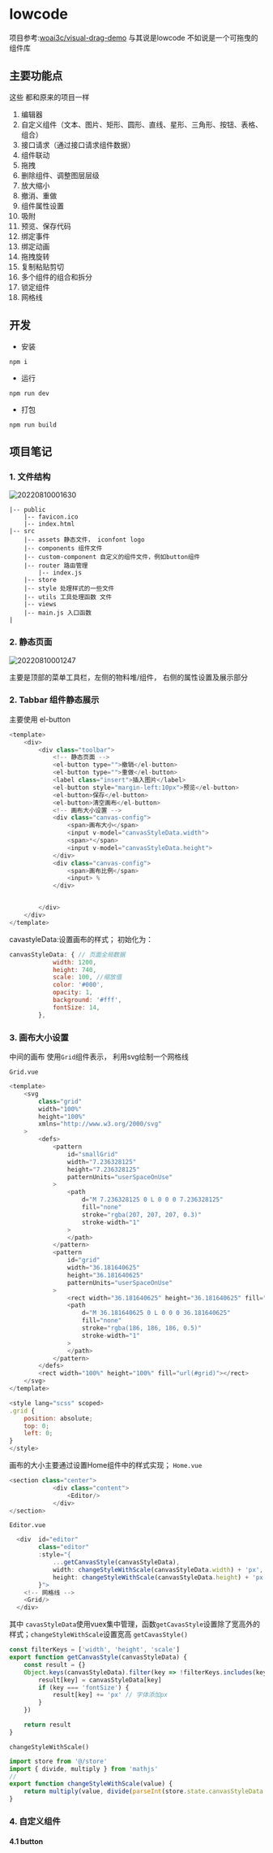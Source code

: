 # lowcode
项目参考:[woai3c/visual-drag-demo](https://github.com/woai3c/visual-drag-demo)
与其说是lowcode 不如说是一个可拖曳的组件库
## 主要功能点
这些 都和原来的项目一样
1. 编辑器
1. 自定义组件（文本、图片、矩形、圆形、直线、星形、三角形、按钮、表格、组合）
1. 接口请求（通过接口请求组件数据）
1. 组件联动
1. 拖拽
1. 删除组件、调整图层层级
1. 放大缩小
1. 撤消、重做
1. 组件属性设置
1. 吸附
1. 预览、保存代码
1. 绑定事件
1. 绑定动画
1. 拖拽旋转
1. 复制粘贴剪切
1. 多个组件的组合和拆分
1. 锁定组件
1. 网格线 
## 开发

- 安装
```
npm i
```

- 运行

```
npm run dev
```

- 打包

```
npm run build
```

## 项目笔记

### 1. 文件结构
![20220810001630](https://xd-imgsubmit.oss-cn-beijing.aliyuncs.com/images/20220810001630.png)

```
|-- public
    |-- favicon.ico
    |-- index.html
|-- src
    |-- assets 静态文件， iconfont logo
    |-- components 组件文件
    |-- custom-component 自定义的组件文件，例如button组件
    |-- router 路由管理
        |-- index.js
    |-- store
    |-- style 处理样式的一些文件
    |-- utils 工具处理函数 文件
    |-- views
    |-- main.js 入口函数
|
```
### 2. 静态页面

![20220810001247](https://xd-imgsubmit.oss-cn-beijing.aliyuncs.com/images/20220810001247.png)

主要是顶部的菜单工具栏，左侧的物料堆/组件， 右侧的属性设置及展示部分

### 2. Tabbar 组件静态展示 
主要使用 el-button
```js
<template>
    <div>
        <div class="toolbar">
            <!-- 静态页面 -->
            <el-button type="">撤销</el-button>
            <el-button type="">重做</el-button>
            <label class="insert">插入图片</label>
            <el-button style="margin-left:10px">预览</el-button>
            <el-button>保存</el-button>
            <el-button>清空画布</el-button>
            <!-- 画布大小设置 -->
            <div class="canvas-config">
                <span>画布大小</span>
                <input v-model="canvasStyleData.width">
                <span>*</span>
                <input v-model="canvasStyleData.height">
            </div>
            <div class="canvas-config">
                <span>画布比例</span>
                <input> %
            </div>


        </div>
    </div>
</template>
```
cavastyleData:设置画布的样式；
初始化为：
```js
canvasStyleData: { // 页面全局数据
            width: 1200,
            height: 740,
            scale: 100, //缩放值
            color: '#000',
            opacity: 1,
            background: '#fff',
            fontSize: 14,
        },
```

### 3. 画布大小设置

中间的画布 使用`Grid`组件表示， 利用svg绘制一个网格线

`Grid.vue`
```js
<template>
    <svg
        class="grid"
        width="100%"
        height="100%"
        xmlns="http://www.w3.org/2000/svg"
    >
        <defs>
            <pattern
                id="smallGrid"
                width="7.236328125"
                height="7.236328125"
                patternUnits="userSpaceOnUse"
            >
                <path 
                    d="M 7.236328125 0 L 0 0 0 7.236328125" 
                    fill="none" 
                    stroke="rgba(207, 207, 207, 0.3)" 
                    stroke-width="1"
                >
                </path>
            </pattern>
            <pattern
                id="grid"
                width="36.181640625"
                height="36.181640625"
                patternUnits="userSpaceOnUse"
            >
                <rect width="36.181640625" height="36.181640625" fill="url(#smallGrid)"></rect>
                <path 
                    d="M 36.181640625 0 L 0 0 0 36.181640625" 
                    fill="none" 
                    stroke="rgba(186, 186, 186, 0.5)" 
                    stroke-width="1"
                >
                </path>
            </pattern>
        </defs>
        <rect width="100%" height="100%" fill="url(#grid)"></rect>
    </svg>
</template>

<style lang="scss" scoped>
.grid {
    position: absolute;
    top: 0;
    left: 0;
}
</style>
```

画布的大小主要通过设置Home组件中的样式实现；
`Home.vue`
```js
<section class="center">
            <div class="content">
                <Editor/>
            </div>
</section>
```
`Editor.vue`
```js
  <div  id="editor"
        class="editor"         
        :style="{
            ...getCanvasStyle(canvasStyleData),
            width: changeStyleWithScale(canvasStyleData.width) + 'px',
            height: changeStyleWithScale(canvasStyleData.height) + 'px',
        }">
    <!-- 网格线 -->
    <Grid/>
  </div>
```

其中 `cavasStyleData`使用vuex集中管理，函数`getCavasStyle`设置除了宽高外的样式；`changeStyleWithScale`设置宽高
`getCavasStyle()`
```js
const filterKeys = ['width', 'height', 'scale']
export function getCanvasStyle(canvasStyleData) {
    const result = {}
    Object.keys(canvasStyleData).filter(key => !filterKeys.includes(key)).forEach(key => {
        result[key] = canvasStyleData[key]
        if (key === 'fontSize') {
            result[key] += 'px' // 字体添加px
        }
    })

    return result
}
```
`changeStyleWithScale()`
```js
import store from '@/store'
import { divide, multiply } from 'mathjs'
// 
export function changeStyleWithScale(value) {
    return multiply(value, divide(parseInt(store.state.canvasStyleData.scale), 100))
}
```

### 4. 自定义组件

#### 4.1 button